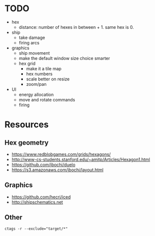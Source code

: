 # TODO

- hex
  - distance: number of hexes in between + 1. same hex is 0.
- ship
  - take damage
  - firing arcs
- graphics
  - ship movement
  - make the default window size choice smarter
  - hex grid
    - make it a tile map
    - hex numbers
    - scale better on resize
    - zoom/pan
- UI
  - energy allocation
  - move and rotate commands
  - firing

# Resources

## Hex geometry

- https://www.redblobgames.com/grids/hexagons/
- http://www-cs-students.stanford.edu/~amitp/Articles/Hexagon1.html
- https://github.com/jbochi/duelo
- https://s3.amazonaws.com/jbochi/layout.html

## Graphics

- https://github.com/hecrj/iced
- http://shipschematics.net

## Other

`ctags -r --exclude="target/*"`
